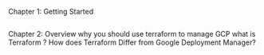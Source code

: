 Chapter 1: Getting Started
```
```
Chapter 2: Overview
why you should use terraform to manage GCP
what is Terraform ?
How does Terraform Differ from Google Deployment Manager? 
```
